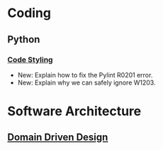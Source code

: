 # Coding

## Python

### [Code Styling](python_code_styling.md)

* New: Explain how to fix the Pylint R0201 error.
* New: Explain why we can safely ignore W1203.

# Software Architecture

## [Domain Driven Design](domain_driven_design.md)

